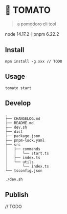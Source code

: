 # 🍅 TOMATO
> a pomodoro cli tool

node 14.17.2｜pnpm 6.22.2

## Install
```
npm install -g xxx // TODO
```

## Usage

```
tomato start
```

## Develop
```
.
├── CHANGELOG.md
├── README.md
├── dev.sh
├── dist
├── package.json
├── pnpm-lock.yaml
├── src
│   ├── commands
│   │   └── start.ts
│   ├── index.ts
│   └── utils
│       └── index.ts
└── tsconfig.json
```

```
./dev.sh
```
## Publish

// TODO
